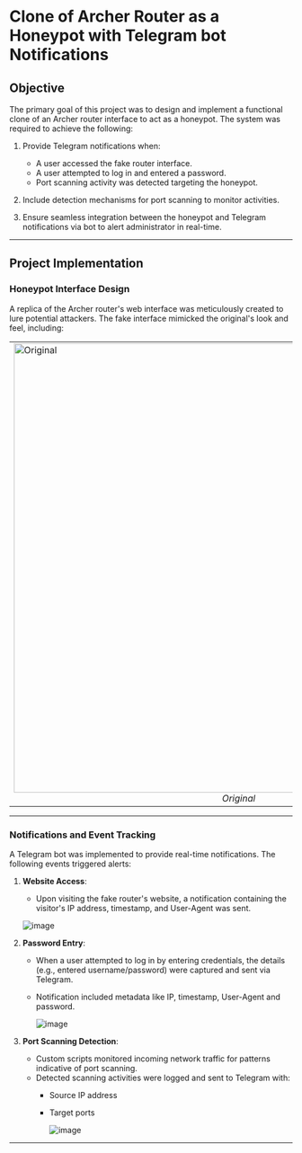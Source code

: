 
# Clone of Archer Router as a Honeypot with Telegram bot Notifications

## **Objective**
The primary goal of this project was to design and implement a functional clone of an Archer router interface to act as a honeypot. The system was required to achieve the following:

1. Provide Telegram notifications when:
   - A user accessed the fake router interface.
   - A user attempted to log in and entered a password.
   - Port scanning activity was detected targeting the honeypot.

2. Include detection mechanisms for port scanning to monitor activities.
3. Ensure seamless integration between the honeypot and Telegram notifications via bot to alert administrator in real-time.

---

## **Project Implementation**


### **Honeypot Interface Design**
A replica of the Archer router's web interface was meticulously created to lure potential attackers. The fake interface mimicked the original's look and feel, including:

<table>
  <tr>
    <td>
      <img src="https://github.com/user-attachments/assets/3d8f3376-c7d3-4fdd-a2fd-6b0751aded39" alt="Original" width="800">
      <div style="text-align: center; font-style: italic;">Original</div>
    </td>
    <td>
      <img src="https://github.com/user-attachments/assets/0b5ccda9-7f85-49e6-a8e2-d3de72ed69f4" alt="Honeypot" width="800">
      <div style="text-align: center; font-style: italic;">Honeypot</div>
    </td>
  </tr>
</table>

---

### **Notifications and Event Tracking**
A Telegram bot was implemented to provide real-time notifications. The following events triggered alerts:

1. **Website Access**:
   - Upon visiting the fake router's website, a notification containing the visitor's IP address, timestamp, and User-Agent was sent.
     
   ![image](https://github.com/user-attachments/assets/aeb47ad2-f0fb-41fb-8d1e-896d662919e4)


2. **Password Entry**:
   - When a user attempted to log in by entering credentials, the details (e.g., entered username/password) were captured and sent via Telegram.
   - Notification included metadata like IP, timestamp, User-Agent and password.

     ![image](https://github.com/user-attachments/assets/1d7c011d-ed18-412c-8fb2-a848d26cb081)

     

3. **Port Scanning Detection**:
   - Custom scripts monitored incoming network traffic for patterns indicative of port scanning.
   - Detected scanning activities were logged and sent to Telegram with:
     - Source IP address
     - Target ports

       ![image](https://github.com/user-attachments/assets/48a36763-0181-45b8-bedd-483f68958ae5)
---
